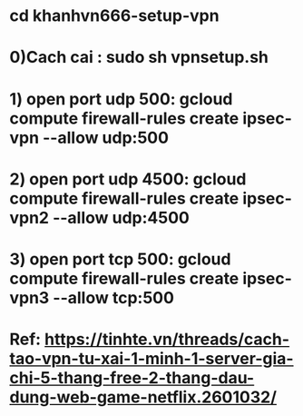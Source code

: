 # cd khanhvn666-setup-vpn  
# 0)Cach cai : sudo sh vpnsetup.sh
# 1) open port udp 500: gcloud compute firewall-rules create ipsec-vpn --allow udp:500
# 2) open port udp 4500: gcloud compute firewall-rules create ipsec-vpn2 --allow udp:4500
# 3) open port tcp 500: gcloud compute firewall-rules create ipsec-vpn3 --allow tcp:500
# Ref:  https://tinhte.vn/threads/cach-tao-vpn-tu-xai-1-minh-1-server-gia-chi-5-thang-free-2-thang-dau-dung-web-game-netflix.2601032/
